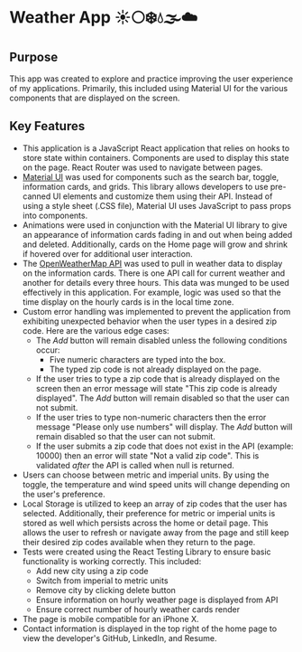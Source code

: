 # Weather App ☀️🌕❄️💧🌫️☁️

## Purpose
This app was created to explore and practice improving the user experience of my applications. Primarily, this included using Material UI for the various components that are displayed on the screen.

## Key Features
* This application is a JavaScript React application that relies on hooks to store state within containers. Components are used to display this state on the page. React Router was used to navigate between pages.
* [Material UI](https://material-ui.com/) was used for components such as the search bar, toggle, information cards, and grids. This library allows developers to use pre-canned UI elements and customize them using their API. Instead of using a style sheet (.CSS file), Material UI uses JavaScript to pass props into components.
* Animations were used in conjunction with the Material UI library to give an appearance of information cards fading in and out when being added and deleted. Additionally, cards on the Home page will grow and shrink if hovered over for additional user interaction.
* The [OpenWeatherMap API](https://openweathermap.org/api) was used to pull in weather data to display on the information cards. There is one API call for current weather and another for details every three hours. This data was munged to be used effectively in this application. For example, logic was used so that the time display on the hourly cards is in the local time zone.
* Custom error handling was implemented to prevent the application from exhibiting unexpected behavior when the user types in a desired zip code. Here are the various edge cases:
  * The _Add_ button will remain disabled unless the following conditions occur:
    * Five numeric characters are typed into the box.
    * The typed zip code is not already displayed on the page.
  * If the user tries to type a zip code that is already displayed on the screen then an error message will state "This zip code is already displayed". The _Add_ button will remain disabled so that the user can not submit.
  * If the user tries to type non-numeric characters then the error message "Please only use numbers" will display. The _Add_ button will remain disabled so that the user can not submit.
  * If the user submits a zip code that does not exist in the API (example: 10000) then an error will state "Not a valid zip code". This is validated _after_ the API is called when null is returned.
* Users can choose between metric and imperial units. By using the toggle, the temperature and wind speed units will change depending on the user's preference.
* Local Storage is utilized to keep an array of zip codes that the user has selected. Additionally, their preference for metric or imperial units is stored as well which persists across the home or detail page. This allows the user to refresh or navigate away from the page and still keep their desired zip codes available when they return to the page.
* Tests were created using the React Testing Library to ensure basic functionality is working correctly. This included:
  * Add new city using a zip code
  * Switch from imperial to metric units
  * Remove city by clicking delete button
  * Ensure information on hourly weather page is displayed from API
  * Ensure correct number of hourly weather cards render
* The page is mobile compatible for an iPhone X.
* Contact information is displayed in the top right of the home page to view the developer's GitHub, LinkedIn, and Resume.
